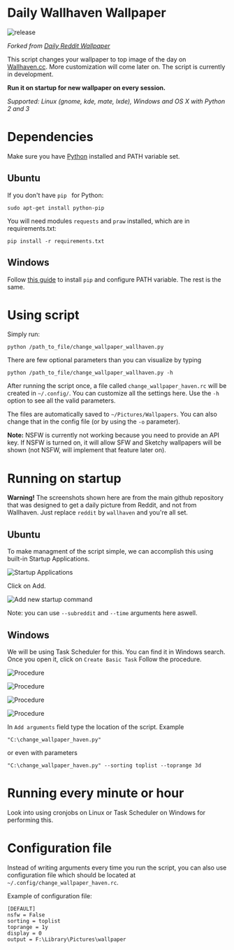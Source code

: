 # Daily Wallhaven Wallpaper
![release](https://img.shields.io/github/v/release/N3ROO/Daily-Wallhaven-Wallpaper)

*Forked from [Daily Reddit Wallpaper](https://github.com/ssimunic/Daily-Reddit-Wallpaper)*

This script changes your wallpaper to top image of the day on [Wallhaven.cc](https://wallhaven.cc/). More customization will come later on. The script is currently in development.

**Run it on startup for new wallpaper on every session.**

*Supported: Linux (gnome, kde, mate, lxde), Windows and OS X with Python 2 and 3*

Dependencies
=======
Make sure you have [Python](https://www.python.org/downloads/) installed and PATH variable set.

Ubuntu
------
If you don't have ```pip ``` for Python:
```
sudo apt-get install python-pip
```

You will need modules ```requests``` and ```praw``` installed, which are in requirements.txt:

```
pip install -r requirements.txt
```

Windows
------
Follow [this guide](https://pip.pypa.io/en/stable/installing/) to install  ```pip```  and configure PATH variable.
The rest is the same.

Using script
=======

Simply run:
```
python /path_to_file/change_wallpaper_wallhaven.py
```

There are few optional parameters than you can visualize by typing 

```
python /path_to_file/change_wallpaper_wallhaven.py -h
```

After running the script once, a file called `change_wallpaper_haven.rc` will be created in `~/.config/`. You can customize all the settings here. Use the `-h` option to see all the valid parameters.

The files are automatically saved to `~/Pictures/Wallpapers`. You can also change that in the config file (or by using the `-o` parameter).

**Note:** NSFW is currently not working because you need to provide an API key. If NSFW is turned on, it will allow SFW and Sketchy wallpapers will be shown (not NSFW, will implement that feature later on).

Running on startup
=======
**Warning!** The screenshots shown here are from the main github repository that was designed to get a daily picture from Reddit, and not from Wallhaven. Just replace `reddit` by `wallhaven` and you're all set.


Ubuntu
------


To make managment of the script simple, we can accomplish this using built-in Startup Applications.

![Startup Applications](.github/screenshots/NDFmFd9.png)


Click on Add.

![Add new startup command](.github/screenshots/uFqQ8ky.png)

Note: you can use ```--subreddit``` and ```--time``` arguments here aswell.


Windows
------
We will be using Task Scheduler for this. You can find it in Windows search.
Once you open it, click on ```Create Basic Task```
Follow the procedure.

![Procedure](.github/screenshots/1uZMpyc.png)

![Procedure](.github/screenshots/3ApvF6W.png)

![Procedure](.github/screenshots/fPdwcyg.png)

![Procedure](.github/screenshots/zOCCfQI.png)

In `Add arguments` field type the location of the script. Example

```
"C:\change_wallpaper_haven.py"
```

or even with parameters

```
"C:\change_wallpaper_haven.py" --sorting toplist --toprange 3d
```

Running every minute or hour
=======

Look into using cronjobs on Linux or Task Scheduler on Windows for performing this.

Configuration file
=======

Instead of writing arguments every time you run the script, you can also use configuration file which should be located at ```~/.config/change_wallpaper_haven.rc```.

Example of configuration file:

```
[DEFAULT]
nsfw = False
sorting = toplist
toprange = 1y
display = 0
output = F:\Library\Pictures\wallpaper
```
